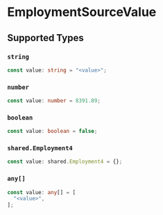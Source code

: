 # EmploymentSourceValue


## Supported Types

### `string`

```typescript
const value: string = "<value>";
```

### `number`

```typescript
const value: number = 8391.89;
```

### `boolean`

```typescript
const value: boolean = false;
```

### `shared.Employment4`

```typescript
const value: shared.Employment4 = {};
```

### `any[]`

```typescript
const value: any[] = [
  "<value>",
];
```

